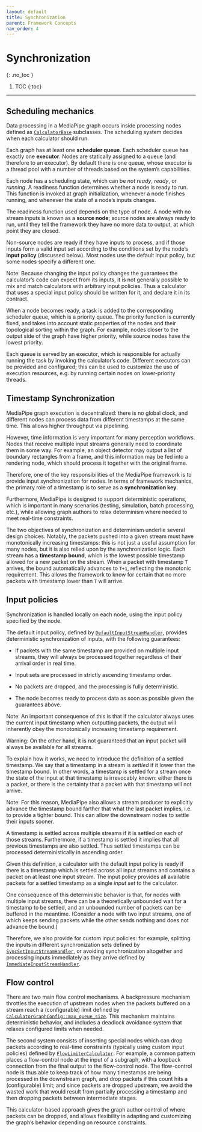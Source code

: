 ```yaml
---
layout: default
title: Synchronization
parent: Framework Concepts
nav_order: 4
---
```


# Synchronization
{: .no_toc }

1. TOC
{:toc}
---

## Scheduling mechanics

Data processing in a MediaPipe graph occurs inside processing nodes defined as
[`CalculatorBase`] subclasses. The scheduling system decides when each
calculator should run.

Each graph has at least one **scheduler queue**. Each scheduler queue has
exactly one **executor**. Nodes are statically assigned to a queue (and
therefore to an executor). By default there is one queue, whose executor is a
thread pool with a number of threads based on the system’s capabilities.

Each node has a scheduling state, which can be *not ready*, *ready*, or
*running*. A readiness function determines whether a node is ready to run. This
function is invoked at graph initialization, whenever a node finishes running,
and whenever the state of a node’s inputs changes.

The readiness function used depends on the type of node. A node with no stream
inputs is known as a **source node**; source nodes are always ready to run,
until they tell the framework they have no more data to output, at which point
they are closed.

Non-source nodes are ready if they have inputs to process, and if those inputs
form a valid input set according to the conditions set by the node’s **input
policy** (discussed below). Most nodes use the default input policy, but some
nodes specify a different one.

Note: Because changing the input policy changes the guarantees the calculator’s
code can expect from its inputs, it is not generally possible to mix and match
calculators with arbitrary input policies. Thus a calculator that uses a special
input policy should be written for it, and declare it in its contract.

When a node becomes ready, a task is added to the corresponding scheduler queue,
which is a priority queue. The priority function is currently fixed, and takes
into account static properties of the nodes and their topological sorting within
the graph. For example, nodes closer to the output side of the graph have higher
priority, while source nodes have the lowest priority.

Each queue is served by an executor, which is responsible for actually running
the task by invoking the calculator’s code. Different executors can be provided
and configured; this can be used to customize the use of execution resources,
e.g. by running certain nodes on lower-priority threads.

## Timestamp Synchronization

MediaPipe graph execution is decentralized: there is no global clock, and
different nodes can process data from different timestamps at the same time.
This allows higher throughput via pipelining.

However, time information is very important for many perception workflows. Nodes
that receive multiple input streams generally need to coordinate them in some
way. For example, an object detector may output a list of boundary rectangles
from a frame, and this information may be fed into a rendering node, which
should process it together with the original frame.

Therefore, one of the key responsibilities of the MediaPipe framework is to
provide input synchronization for nodes. In terms of framework mechanics, the
primary role of a timestamp is to serve as a **synchronization key**.

Furthermore, MediaPipe is designed to support deterministic operations, which is
important in many scenarios (testing, simulation, batch processing, etc.), while
allowing graph authors to relax determinism where needed to meet real-time
constraints.

The two objectives of synchronization and determinism underlie several design
choices. Notably, the packets pushed into a given stream must have monotonically
increasing timestamps: this is not just a useful assumption for many nodes, but
it is also relied upon by the synchronization logic. Each stream has a
**timestamp bound**, which is the lowest possible timestamp allowed for a new
packet on the stream. When a packet with timestamp `T` arrives, the bound
automatically advances to `T+1`, reflecting the monotonic requirement. This
allows the framework to know for certain that no more packets with timestamp
lower than `T` will arrive.

## Input policies

Synchronization is handled locally on each node, using the input policy
specified by the node.

The default input policy, defined by [`DefaultInputStreamHandler`], provides
deterministic synchronization of inputs, with the following guarantees:

*   If packets with the same timestamp are provided on multiple input streams,
    they will always be processed together regardless of their arrival order in
    real time.

*   Input sets are processed in strictly ascending timestamp order.

*   No packets are dropped, and the processing is fully deterministic.

*   The node becomes ready to process data as soon as possible given the
    guarantees above.

Note: An important consequence of this is that if the calculator always uses the
current input timestamp when outputting packets, the output will inherently obey
the monotonically increasing timestamp requirement.

Warning: On the other hand, it is not guaranteed that an input packet will
always be available for all streams.

To explain how it works, we need to introduce the definition of a settled
timestamp. We say that a timestamp in a stream is *settled* if it lower than the
timestamp bound. In other words, a timestamp is settled for a stream once the
state of the input at that timestamp is irrevocably known: either there is a
packet, or there is the certainty that a packet with that timestamp will not
arrive.

Note: For this reason, MediaPipe also allows a stream producer to explicitly
advance the timestamp bound farther that what the last packet implies, i.e. to
provide a tighter bound. This can allow the downstream nodes to settle their
inputs sooner.

A timestamp is settled across multiple streams if it is settled on each of those
streams. Furthermore, if a timestamp is settled it implies that all previous
timestamps are also settled. Thus settled timestamps can be processed
deterministically in ascending order.

Given this definition, a calculator with the default input policy is ready if
there is a timestamp which is settled across all input streams and contains a
packet on at least one input stream. The input policy provides all available
packets for a settled timestamp as a single *input set* to the calculator.

One consequence of this deterministic behavior is that, for nodes with multiple
input streams, there can be a theoretically unbounded wait for a timestamp to be
settled, and an unbounded number of packets can be buffered in the meantime.
(Consider a node with two input streams, one of which keeps sending packets
while the other sends nothing and does not advance the bound.)

Therefore, we also provide for custom input policies: for example, splitting the
inputs in different synchronization sets defined by
[`SyncSetInputStreamHandler`], or avoiding synchronization altogether and
processing inputs immediately as they arrive defined by
[`ImmediateInputStreamHandler`].

## Flow control

There are two main flow control mechanisms. A backpressure mechanism throttles
the execution of upstream nodes when the packets buffered on a stream reach a
(configurable) limit defined by [`CalculatorGraphConfig::max_queue_size`]. This
mechanism maintains deterministic behavior, and includes a deadlock avoidance
system that relaxes configured limits when needed.

The second system consists of inserting special nodes which can drop packets
according to real-time constraints (typically using custom input policies)
defined by [`FlowLimiterCalculator`]. For example, a common pattern places a
flow-control node at the input of a subgraph, with a loopback connection from
the final output to the flow-control node. The flow-control node is thus able to
keep track of how many timestamps are being processed in the downstream graph,
and drop packets if this count hits a (configurable) limit; and since packets
are dropped upstream, we avoid the wasted work that would result from partially
processing a timestamp and then dropping packets between intermediate stages.

This calculator-based approach gives the graph author control of where packets
can be dropped, and allows flexibility in adapting and customizing the graph’s
behavior depending on resource constraints.

[`CalculatorBase`]: https://github.com/google/mediapipe/tree/master/mediapipe/framework/calculator_base.h
[`DefaultInputStreamHandler`]: https://github.com/google/mediapipe/tree/master/mediapipe/framework/stream_handler/default_input_stream_handler.h
[`SyncSetInputStreamHandler`]: https://github.com/google/mediapipe/tree/master/mediapipe/framework/stream_handler/sync_set_input_stream_handler.cc
[`ImmediateInputStreamHandler`]: https://github.com/google/mediapipe/tree/master/mediapipe/framework/stream_handler/immediate_input_stream_handler.cc
[`CalculatorGraphConfig::max_queue_size`]: https://github.com/google/mediapipe/tree/master/mediapipe/framework/calculator.proto
[`FlowLimiterCalculator`]: https://github.com/google/mediapipe/tree/master/mediapipe/calculators/core/flow_limiter_calculator.cc
